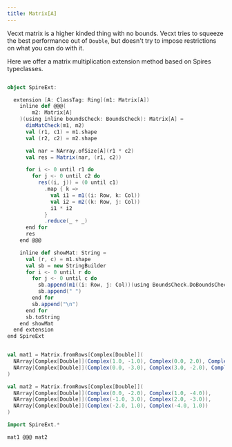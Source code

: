```yaml
---
title: Matrix[A]
---
```


Vecxt matrix is a higher kinded thing with no bounds. Vecxt tries to squeeze the best performance out of `Double`, but doesn't try to impose restrictions on what you can do with it.

Here we offer a matrix multiplication extension method based on Spires typeclasses.

```scala

object SpireExt:

  extension [A: ClassTag: Ring](m1: Matrix[A])
    inline def @@@(
        m2: Matrix[A]
    )(using inline boundsCheck: BoundsCheck): Matrix[A] =
      dimMatCheck(m1, m2)
      val (r1, c1) = m1.shape
      val (r2, c2) = m2.shape

      val nar = NArray.ofSize[A](r1 * c2)
      val res = Matrix(nar, (r1, c2))

      for i <- 0 until r1 do
        for j <- 0 until c2 do
          res((i, j)) = (0 until c1)
            .map { k =>
              val i1 = m1((i: Row, k: Col))
              val i2 = m2((k: Row, j: Col))
              i1 * i2
            }
            .reduce(_ + _)
      end for
      res
    end @@@

    inline def showMat: String =
      val (r, c) = m1.shape
      val sb = new StringBuilder
      for i <- 0 until r do
        for j <- 0 until c do
          sb.append(m1((i: Row, j: Col))(using BoundsCheck.DoBoundsCheck.no))
          sb.append(" ")
        end for
        sb.append("\n")
      end for
      sb.toString
    end showMat
  end extension
end SpireExt


val mat1 = Matrix.fromRows[Complex[Double]](
  NArray[Complex[Double]](Complex(1.0, -1.0), Complex(0.0, 2.0), Complex(-2.0, 1.0)),
  NArray[Complex[Double]](Complex(0.0, -3.0), Complex(3.0, -2.0), Complex(-1.0, -1.0))
)

val mat2 = Matrix.fromRows[Complex[Double]](
  NArray[Complex[Double]](Complex(0.0, -2.0), Complex(1.0, -4.0)),
  NArray[Complex[Double]](Complex(-1.0, 3.0), Complex(2.0, -3.0)),
  NArray[Complex[Double]](Complex(-2.0, 1.0), Complex(-4.0, 1.0))
)

import SpireExt.*

mat1 @@@ mat2

```



